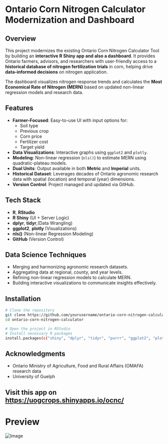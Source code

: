 # Ontario Corn Nitrogen Calculator Modernization and Dashboard 

## Overview
This project modernizes the existing Ontario Corn Nitrogen Calculator Tool by building an **interactive R Shiny app and also a dashboard**. It provides Ontario farmers, advisors, and researchers with user-friendly access to a **historical database of nitrogen fertilization trials** in corn, helping drive **data-informed decisions** on nitrogen application.

The dashboard visualizes nitrogen response trends and calculates the **Most Economical Rate of Nitrogen (MERN)** based on updated non-linear regression models and research data.


## Features
- **Farmer-Focused**: Easy-to-use UI with input options for:
  - Soil type
  - Previous crop
  - Corn price
  - Fertilizer cost
  - Target yield
- **Data Visualizations**: Interactive graphs using `ggplot2` and `plotly`.
- **Modeling**: Non-linear regression (`nls()`) to estimate MERN using quadratic-plateau models.
- **Dual Units**: Output available in both **Metric** and **Imperial** units.
- **Historical Dataset**: Leverages decades of Ontario agronomic research data with spatial (location) and temporal (year) dimensions.
- **Version Control**: Project managed and updated via GitHub.


## Tech Stack
- **R**, **RStudio**
- **R Shiny** (UI + Server Logic)
- **dplyr**, **tidyr**,(Data Wrangling)
- **ggplot2**, **plotly** (Visualizations)
- **nls()** (Non-linear Regression Modeling)
- **GitHub** (Version Control)


## Data Science Techniques
- Merging and harmonizing agronomic research datasets.
- Aggregating data at regional, county, and year levels.
- Refining non-linear regression models to calculate MERN.
- Building interactive visualizations to communicate insights effectively.


## Installation

```bash
# Clone the repository
git clone https://github.com/yourusername/ontario-corn-nitrogen-calculator.git
cd ontario-corn-nitrogen-calculator

# Open the project in RStudio
# Install necessary R packages
install.packages(c("shiny", "dplyr", "tidyr", "purrr", "ggplot2", "plotly"))
```


## Acknowledgments
- Ontario Ministry of Agriculture, Food and Rural Affairs (OMAFA) research data
- University of Guelph


## Visit this app on https://uogcrops.shinyapps.io/ocnc/ 




# Preview

![Image](https://github.com/user-attachments/assets/d3611619-f7f9-4d16-8d9b-7ed956c85df6)
